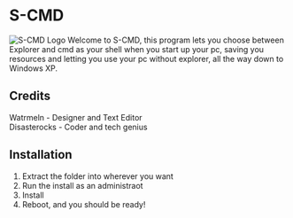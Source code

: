 # S-CMD
![S-CMD Logo](https://media.discordapp.net/attachments/843931672092868658/1139981534468784229/scmd.png?width=676&height=676)
Welcome to S-CMD, this program lets you choose between Explorer and cmd as your shell when you start up your pc, saving you resources and letting you use your pc without explorer, all the way down to Windows XP.

## Credits
Watrmeln - Designer and Text Editor
<br>
Disasterocks - Coder and tech genius

## Installation
1. Extract the folder into wherever you want
2. Run the install as an administraot
3. Install
4. Reboot, and you should be ready!
